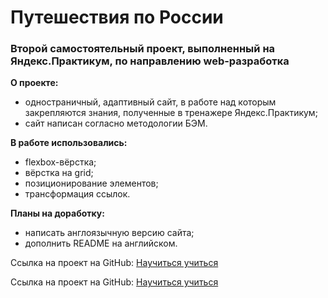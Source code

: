 # Путешествия по России
### Второй самостоятельный проект, выполненный на Яндекс.Практикум, по направлению web-разработка

**О проекте:**
* одностраничный, адаптивный сайт, в работе над которым закрепляются знания, полученные в тренажере Яндекс.Практикум;
* сайт написан согласно методологии БЭМ.

**В работе использовались:**
* flexbox-вёрстка;
* вёрстка на grid;
* позиционирование элементов;
* трансформация ссылок.

**Планы на доработку:**
* написать англоязычную версию сайта;
* дополнить README на английском.

Ссылка на проект на GitHub: [Научиться учиться](https://github.com/MariaSeraya/how-to-learn.git)

Ссылка на проект на GitHub: [Научиться учиться](https://github.com/MariaSeraya/how-to-learn.git)